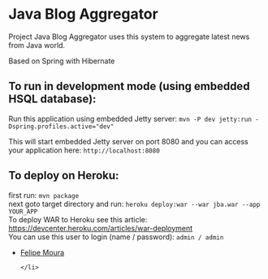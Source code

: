 <h1>Java Blog Aggregator</h1>

<p>Project Java Blog Aggregator uses this system to aggregate latest news from Java world.</p>
<p>Based on Spring with Hibernate</p>
<h2>To run in development mode (using embedded HSQL database):</h2>

<p>
Run this application using embedded Jetty server: <code>mvn -P dev jetty:run -Dspring.profiles.active="dev"</code>
</p>

<p>This will start embedded Jetty server on port 8080 and you can access your application here: <code>http://localhost:8080</code></p>

<h2>To deploy on Heroku:</h2>

<p>
first run: <code>mvn package</code><br />
next goto target directory and run: <code>heroku deploy:war --war jba.war --app YOUR_APP</code><br />
To deploy WAR to Heroku see this article: <a href="https://devcenter.heroku.com/articles/war-deployment" target="_blank">https://devcenter.heroku.com/articles/war-deployment</a><br />
You can use this user to login (name / password): <code>admin / admin</code>
</p>

<ul>
	<li>
		<a href="http://www.facebook.com/felipewom" target="_blank" title="Page on Facebook">Felipe Moura</a>
		
	</li>
</ul>